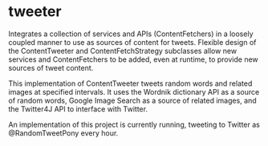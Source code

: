 # tweeter
Integrates a collection of services and APIs (ContentFetchers) in a loosely coupled manner to use as sources of content for 
tweets. Flexible design of the ContentTweeter and ContentFetchStrategy subclasses allow new services and ContentFetchers to 
be added, even at runtime, to provide new sources of tweet content.

This implementation of ContentTweeter tweets random words and related images at specified intervals. It uses the Wordnik 
dictionary API as a source of random words, Google Image Search as a source of related images, and the Twitter4J API
to interface with Twitter.

An implementation of this project is currently running, tweeting to Twitter as @RandomTweetPony every hour.
